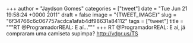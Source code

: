 
+++
author = "Jaydson Gomes"
categories = ["tweet"]
date = "Tue Jun 21 19:58:24 +0000 2011"
draft = false
image = "{TWEET_IMAGE}"
slug = "6f34766c6c067757acdca1afab4df98631a84112"
tags = ["tweet"]
title = """RT @ProgramadorREAL: E aí..."""
+++
RT @ProgramadorREAL: E aí, já compraram uma camiseta supimpa? http://vdpr.us/TS
